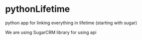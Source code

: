 # pythonLifetime
python app for linking everything in lifetime (starting with sugar)

We are using SugarCRM library for using api
